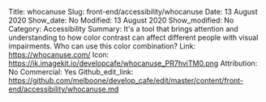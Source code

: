 Title: whocanuse
Slug: front-end/accessibility/whocanuse
Date: 13 August 2020
Show_date: No
Modified: 13 August 2020
Show_modified: No
Category: Accessibility 
Summary: It's a tool that brings attention and understanding to how color contrast can affect different people with visual impairments. Who can use this color combination?
Link: https://whocanuse.com/
Icon: https://ik.imagekit.io/developcafe/whocanuse_PR7hviTM0.png
Attribution: No
Commercial: Yes
Github_edit_link: https://github.com/melboone/develop_cafe/edit/master/content/front-end/accessibility/whocanuse.md